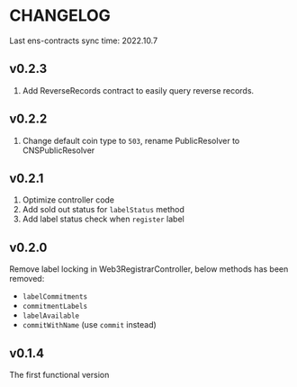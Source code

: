 CHANGELOG
===

Last ens-contracts sync time: 2022.10.7

## v0.2.3

1. Add ReverseRecords contract to easily query reverse records.

## v0.2.2

1. Change default coin type to `503`, rename PublicResolver to CNSPublicResolver

## v0.2.1

1. Optimize controller code
2. Add sold out status for `labelStatus` method
3. Add label status check when `register` label

## v0.2.0

Remove label locking in Web3RegistrarController, below methods has been removed:

* `labelCommitments`
* `commitmentLabels`
* `labelAvailable`
* `commitWithName` (use `commit` instead)

## v0.1.4

The first functional version

